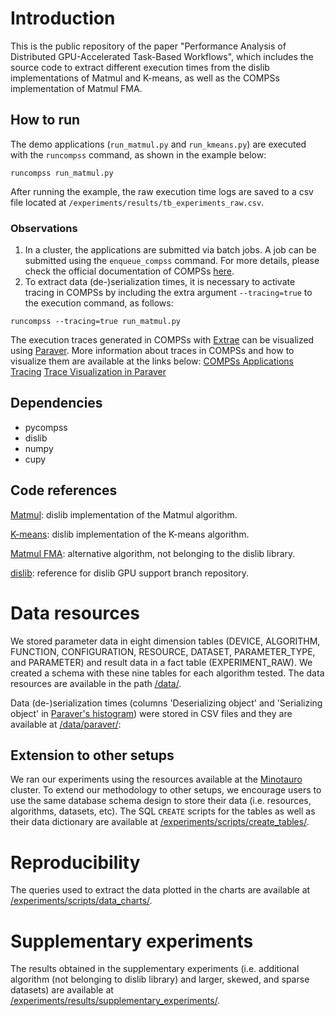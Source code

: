 # Introduction
This is the public repository of the paper "Performance Analysis of Distributed GPU-Accelerated Task-Based Workflows", which includes the source code to extract different execution times from the dislib implementations of Matmul and K-means, as well as the COMPSs implementation of Matmul FMA.

## How to run
The demo applications (```run_matmul.py``` and ```run_kmeans.py```) are executed with the ```runcompss``` command, as shown in the example below:
```
runcompss run_matmul.py
```
After running the example, the raw execution time logs are saved to a csv file located at ```/experiments/results/tb_experiments_raw.csv```.

### Observations
1. In a cluster, the applications are submitted via batch jobs. A job can be submitted using the ```enqueue_compss``` command. For more details, please check the official documentation of COMPSs [here](https://compss-doc.readthedocs.io/en/stable/index.html).
2. To extract data (de-)serialization times, it is necessary to activate tracing in COMPSs by including the extra argument ```--tracing=true``` to the execution command, as follows:
```
runcompss --tracing=true run_matmul.py
```
The execution traces generated in COMPSs with [Extrae](https://tools.bsc.es/extrae) can be visualized using [Paraver](https://www.bsc.es/discover-bsc/organisation/scientific-structure/performance-tools/paraver). More information about traces in COMPSs and how to visualize them are available at the links below:
[COMPSs Applications Tracing](https://compss-doc.readthedocs.io/en/stable/Sections/05_Tools/03_Tracing/01_Apps_tracing.html)
[Trace Visualization in Paraver](https://compss-doc.readthedocs.io/en/stable/Sections/05_Tools/03_Tracing/02_Visualization.html?highlight=paraver)

## Dependencies
- pycompss
- dislib
- numpy
- cupy

## Code references
[Matmul](https://github.com/mnlcarv/Performance-Analysis-of-Distributed-GPU-Accelerated-Task-Based-Workflows/blob/main/dislib/data/array.py): dislib implementation of the Matmul algorithm.

[K-means](https://github.com/mnlcarv/Performance-Analysis-of-Distributed-GPU-Accelerated-Task-Based-Workflows/blob/main/dislib/cluster/kmeans/base.py): dislib implementation of the K-means algorithm.

[Matmul FMA](https://compss-doc.readthedocs.io/en/stable/Sections/07_Sample_Applications/02_Python/04_Matmul.html?highlight=matmul): alternative algorithm, not belonging to the dislib library.

[dislib](https://github.com/bsc-wdc/dislib/tree/gpu-support): reference for dislib GPU support branch repository.


# Data resources
We stored parameter data in eight dimension tables (DEVICE, ALGORITHM, FUNCTION, CONFIGURATION, RESOURCE, DATASET, PARAMETER_TYPE, and PARAMETER) and result data in a fact table (EXPERIMENT_RAW). We created a schema with these nine tables for each algorithm tested. The data resources are available in the path [/data/](https://github.com/mnlcarv/Performance-Analysis-of-Distributed-GPU-Accelerated-Task-Based-Workflows/blob/main/data/). 

Data (de-)serialization times (columns 'Deserializing object' and 'Serializing object' in [Paraver's histogram](https://compss-doc.readthedocs.io/en/stable/Sections/05_Tools/03_Tracing/04_Analysis.html)) were stored in CSV files and they are available at [/data/paraver/](https://github.com/mnlcarv/Performance-Analysis-of-Distributed-GPU-Accelerated-Task-Based-Workflows/blob/main/data/paraver/): 

## Extension to other setups
We ran our experiments using the resources available at the [Minotauro](https://bsc.es/supportkc/docs/Minotauro/overview/) cluster. To extend our methodology to other setups, we encourage users to use the same database schema design to store their data (i.e. resources, algorithms, datasets, etc). The SQL ```CREATE``` scripts for the tables as well as their data dictionary are available at [/experiments/scripts/create_tables/](https://github.com/mnlcarv/Performance-Analysis-of-Distributed-GPU-Accelerated-Task-Based-Workflows/blob/main/experiments/scripts/create_tables/).


# Reproducibility
The queries used to extract the data plotted in the charts are available at [/experiments/scripts/data_charts/](https://github.com/mnlcarv/Performance-Analysis-of-Distributed-GPU-Accelerated-Task-Based-Workflows/blob/main/experiments/scripts/data_charts/).


# Supplementary experiments
The results obtained in the supplementary experiments (i.e. additional algorithm (not belonging to dislib library) and larger, skewed, and sparse datasets) are available at [/experiments/results/supplementary_experiments/](https://github.com/mnlcarv/Performance-Analysis-of-Distributed-GPU-Accelerated-Task-Based-Workflows/blob/main/experiments/results/supplementary_experiments/).